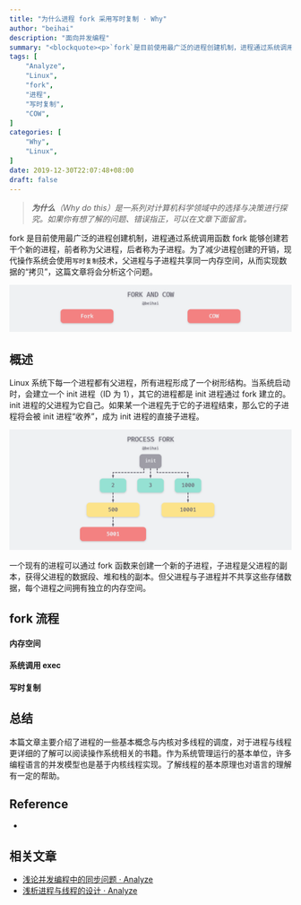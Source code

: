 ```yaml
---
title: "为什么进程 fork 采用写时复制 · Why"
author: "beihai"
description: "面向并发编程"
summary: "<blockquote><p>`fork`是目前使用最广泛的进程创建机制，进程通过系统调用函数`fork`能够创建若干个新的进程，前者称为父进程，后者称为子进程。为了减少进程创建的开销，操作系统会使用写时复制技术对数据“共享”，这篇文章将会分析这两个问题。</p></blockquote>"
tags: [
    "Analyze",
    "Linux",
    "fork",
    "进程",
    "写时复制",
    "COW",
]
categories: [
    "Why",
	"Linux",
]
date: 2019-12-30T22:07:48+08:00
draft: false
---
```

> ***为什么**（Why do this）是一系列对计算机科学领域中的选择与决策进行探究。如果你有想了解的问题、错误指正，可以在文章下面留言。* 

fork 是目前使用最广泛的进程创建机制，进程通过系统调用函数 fork 能够创建若干个新的进程，前者称为父进程，后者称为子进程。为了减少进程创建的开销，现代操作系统会使用`写时复制`技术，父进程与子进程共享同一内存空间，从而实现数据的“拷贝”，这篇文章将会分析这个问题。

![fork and cow](index.assets/fork-and-cow.png)

## 概述

Linux 系统下每一个进程都有父进程，所有进程形成了一个树形结构。当系统启动时，会建立一个 init 进程（ID 为 1），其它的进程都是 init 进程通过 fork 建立的。init 进程的父进程为它自己。如果某一个进程先于它的子进程结束，那么它的子进程将会被 init 进程“收养”，成为 init 进程的直接子进程。

![process-fork](index.assets/process-fork.png)

一个现有的进程可以通过 fork 函数来创建一个新的子进程，子进程是父进程的副本，获得父进程的数据段、堆和栈的副本。但父进程与子进程并不共享这些存储数据，每个进程之间拥有独立的内存空间。

## fork 流程

#### 内存空间



#### 系统调用 exec



#### 写时复制



## 总结

本篇文章主要介绍了进程的一些基本概念与内核对多线程的调度，对于进程与线程更详细的了解可以阅读操作系统相关的书籍。作为系统管理运行的基本单位，许多编程语言的并发模型也是基于内核线程实现。了解线程的基本原理也对语言的理解有一定的帮助。

## Reference

- 

## 相关文章

- [浅论并发编程中的同步问题 · Analyze](https://www.wingsxdu.com/post/linux/concurrency-oriented-programming/synchronous/)
- [浅析进程与线程的设计 · Analyze](https://www.wingsxdu.com/post/linux/concurrency-oriented-programming/process-and-thread/)